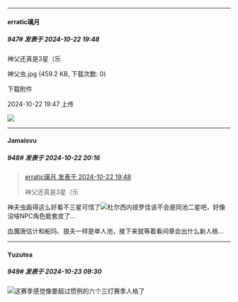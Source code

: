 ﻿
*****

####  erratic璃月  
##### 947#       发表于 2024-10-22 19:48

神父还真是3星（乐

神父虫.jpg
(459.2 KB, 下载次数: 0)

下载附件

2024-10-22 19:47 上传

<img src="https://img.saraba1st.com/forum/202410/22/194728v4zg7wxgbd7cdyey.jpg" referrerpolicy="no-referrer">


*****

####  Jamaisvu  
##### 948#       发表于 2024-10-22 20:16

<blockquote><a href="httphttps://bbs.saraba1st.com/2b/forum.php?mod=redirect&amp;goto=findpost&amp;pid=66517109&amp;ptid=2120922" target="_blank">erratic璃月 发表于 2024-10-22 19:48</a>

神父还真是3星（乐</blockquote>
神夫虫画得这么好看不三星可惜了<img src="https://static.saraba1st.com/image/smiley/face2017/075.png" referrerpolicy="no-referrer">杜尔西内娅罗佳该不会是同池二星吧，好像没啥NPC角色能套皮了...

血魔唐估计和船玛、狼夫一样是单人池，接下来就等着看间章会出什么新人格...


*****

####  Yuzutea  
##### 949#       发表于 2024-10-23 09:30

<img src="https://static.saraba1st.com/image/smiley/face2017/067.png" referrerpolicy="no-referrer">这赛季感觉像要超过惯例的六个三灯赛季人格了

